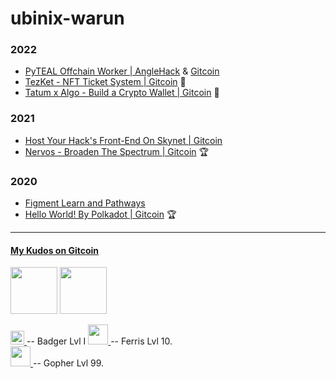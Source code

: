 # ubinix-warun 


### 2022
* [PyTEAL Offchain Worker | AngleHack](https://github.com/ubinix-warun/pyteal-offchain-worker) & [Gitcoin](https://github.com/ubinix-warun/algorand-offchain-worker)
* [TezKet - NFT Ticket System | Gitcoin](https://gist.github.com/ubinix-warun/fe48b4e72457b59cb01a732b6abde4c0) 🥈
* [Tatum x Algo - Build a Crypto Wallet | Gitcoin](https://github.com/ubinix-warun/react-algomask) 🥇

### 2021
* [Host Your Hack's Front-End On Skynet | Gitcoin](https://github.com/ubinix-warun/venus-protocol-interface-skynet)
* [Nervos - Broaden The Spectrum | Gitcoin](https://gist.github.com/ubinix-warun/8727840845d6305cc4239c5bee68b6d7) 🏆

### 2020
* [Figment Learn and Pathways](https://gist.github.com/ubinix-warun/c913de919602deadad0e80e03a8f1589)
* [Hello World! By Polkadot | Gitcoin](https://gist.github.com/ubinix-warun/09554b22e899fcd913a3773a80d69430) 🏆

----

#### [My Kudos on Gitcoin](https://gitcoin.co/ubinix-warun/kudos/)

<a href="https://blockscout.com/xdai/mainnet/tx/0x03ace0431753f65962d6fd7451d74dd6b2dfb9e43aed70924e852b806ce27b9e" ><img src="https://gitcoin-storage-fz4cb2.s3-us-west-2.amazonaws.com/media/uploads/81e85bb2-8ccd-4510-af97-7ac9532b979b_kudos.svg" width="75" height="75"></a> <a href="https://polkadot.network/blog/hello-world-by-polkadot-take-the-challenge/" ><img src="https://gitcoin-storage-fz4cb2.s3-us-west-2.amazonaws.com/media/uploads/5acd587e-87d0-49c3-a781-60132478e6f0_HW_Kudos%20(1).svg" width="75" height="75"> </a>

<a href="https://bitcoin.org/en/" ><img src="https://sett-vision.s3-us-west-2.amazonaws.com/assets/yellow_hat_badger.png" height="22"> </a> -- Badger Lvl I
<a href="https://www.rust-lang.org/" ><img src="https://rustacean.net/assets/rustacean-flat-happy.png" width="32"> </a> -- Ferris Lvl 10. <br/>
<a href="https://go.dev/" ><img src="https://upload.wikimedia.org/wikipedia/commons/d/df/Go_gopher_app_engine_color.jpg" width="32"> </a> -- Gopher Lvl 99.

